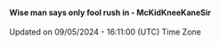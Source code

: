 #### Wise man says only fool rush in - McKidKneeKaneSir
Updated on 09/05/2024 - 16:11:00 (UTC) Time Zone
